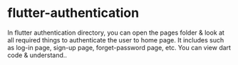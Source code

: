 # flutter-authentication
In flutter authentication directory, you can open the pages folder &amp; look at all required things to authenticate the user to home page. It includes such as log-in page, sign-up page, forget-password page, etc. You can view dart code &amp; understand..

